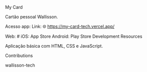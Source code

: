 My Card

Cartão pessoal Wallisson.

Acesso app:
Link: 🌐
https://my-card-tech.vercel.app/

Web: #
iOS: App Store
Android: Play Store
Development Resources

Aplicação básica com HTML, CSS e JavaScript.

Contributions

wallisson-tech
